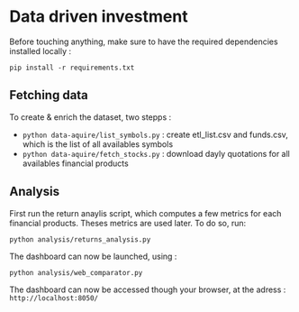 # Data driven investment

Before touching anything, make sure to have the required dependencies installed locally :
```
pip install -r requirements.txt
```

## Fetching data
To create & enrich the dataset, two stepps :
- `python data-aquire/list_symbols.py` : create etl_list.csv and funds.csv, which is the list of all availables symbols
- `python data-aquire/fetch_stocks.py` : download dayly quotations for all availables financial products


## Analysis
First run the return anaylis script, which computes a few metrics for each financial products. Theses metrics are used later. To do so, run: 

```
python analysis/returns_analysis.py
```

The dashboard can now be launched, using :

```
python analysis/web_comparator.py
```

The dashboard can now be accessed though your browser, at the adress : `http://localhost:8050/`
